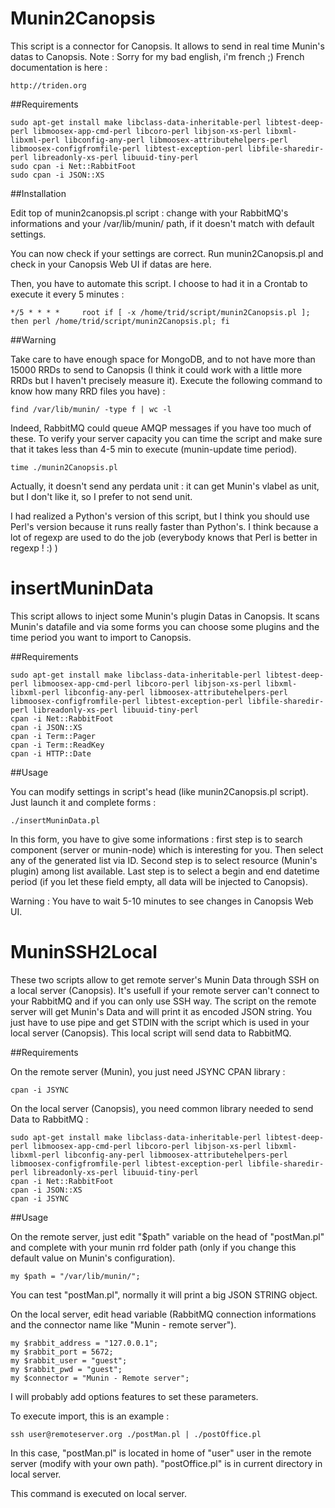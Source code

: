 Munin2Canopsis
==============

This script is a connector for Canopsis. It allows to send in real time Munin's datas to Canopsis.
Note : Sorry for my bad english, i'm french ;) French documentation is here :

    http://triden.org

##Requirements


    sudo apt-get install make libclass-data-inheritable-perl libtest-deep-perl libmoosex-app-cmd-perl libcoro-perl libjson-xs-perl libxml-libxml-perl libconfig-any-perl libmoosex-attributehelpers-perl libmoosex-configfromfile-perl libtest-exception-perl libfile-sharedir-perl libreadonly-xs-perl libuuid-tiny-perl
    sudo cpan -i Net::RabbitFoot
    sudo cpan -i JSON::XS


##Installation


Edit top of munin2canopsis.pl script : change with your RabbitMQ's informations and your /var/lib/munin/ path, if it doesn't match with default settings.

You can now check if your settings are correct. Run munin2Canopsis.pl and check in your Canopsis Web UI if datas are here.

Then, you have to automate this script. I choose to had it in a Crontab to execute it every 5 minutes :

    */5 * * * *     root if [ -x /home/trid/script/munin2Canopsis.pl ]; then perl /home/trid/script/munin2Canopsis.pl; fi

##Warning

Take care to have enough space for MongoDB, and to not have more than 15000 RRDs to send to Canopsis (I think it could work with a little more RRDs but I haven't precisely measure it).
Execute the following command to know how many RRD files you have) :

    find /var/lib/munin/ -type f | wc -l  

Indeed, RabbitMQ could queue AMQP messages if you have too much of these. To verify your server capacity you can time the script and make sure that it takes less than 4-5 min to execute (munin-update time period).

    time ./munin2Canopsis.pl

Actually, it doesn't send any perdata unit : it can get Munin's vlabel as unit, but I don't like it, so I prefer to not send unit.

I had realized a Python's version of this script, but I think you should use Perl's version because it runs really faster than Python's. I think because a lot of regexp are used to do the job (everybody knows that Perl is better in regexp ! :) )

insertMuninData
===============

This script allows to inject some Munin's plugin Datas in Canopsis. It scans Munin's datafile and via some forms you can choose some plugins and the time period you want to import to Canopsis.

##Requirements

    sudo apt-get install make libclass-data-inheritable-perl libtest-deep-perl libmoosex-app-cmd-perl libcoro-perl libjson-xs-perl libxml-libxml-perl libconfig-any-perl libmoosex-attributehelpers-perl libmoosex-configfromfile-perl libtest-exception-perl libfile-sharedir-perl libreadonly-xs-perl libuuid-tiny-perl
    cpan -i Net::RabbitFoot
    cpan -i JSON::XS
    cpan -i Term::Pager
    cpan -i Term::ReadKey
    cpan -i HTTP::Date
    
##Usage

You can modify settings in script's head (like munin2Canopsis.pl script).
Just launch it and complete forms :

    ./insertMuninData.pl
    
In this form, you have to give some informations : first step is to search component (server or munin-node) which is interesting for you. Then select any of the generated list via ID.
Second step is to select resource (Munin's plugin) among list available. 
Last step is to select a begin and end datetime period (if you let these field empty, all data will be injected to Canopsis).

Warning : You have to wait 5-10 minutes to see changes in Canopsis Web UI.

MuninSSH2Local
==============

These two scripts allow to get remote server's Munin Data through SSH on a local server (Canopsis). It's usefull if your remote server can't connect to your RabbitMQ and if you can only use SSH way.
The script on the remote server will get Munin's Data and will print it as encoded JSON string. You just have to use pipe and get STDIN with the script which is used in your local server (Canopsis). This local script will send data to RabbitMQ.

##Requirements

On the remote server (Munin), you just need JSYNC CPAN library : 

    cpan -i JSYNC
    
On the local server (Canopsis), you need common library needed to send Data to RabbitMQ :

    sudo apt-get install make libclass-data-inheritable-perl libtest-deep-perl libmoosex-app-cmd-perl libcoro-perl libjson-xs-perl libxml-libxml-perl libconfig-any-perl libmoosex-attributehelpers-perl libmoosex-configfromfile-perl libtest-exception-perl libfile-sharedir-perl libreadonly-xs-perl libuuid-tiny-perl
    cpan -i Net::RabbitFoot
    cpan -i JSON::XS
    cpan -i JSYNC
    
##Usage

On the remote server, just edit "$path" variable on the head of "postMan.pl" and complete with your munin rrd folder path (only if you change this default value on Munin's configuration).

    my $path = "/var/lib/munin/";
    
You can test "postMan.pl", normally it will print a big JSON STRING object.

On the local server, edit head variable (RabbitMQ connection informations and the connector name like "Munin - remote server").

    my $rabbit_address = "127.0.0.1";
    my $rabbit_port = 5672;
    my $rabbit_user = "guest";
    my $rabbit_pwd = "guest";
    my $connector = "Munin - Remote server";

I will probably add options features to set these parameters.

To execute import, this is an example :

    ssh user@remoteserver.org ./postMan.pl | ./postOffice.pl
    
In this case, "postMan.pl" is located in home of "user" user in the remote server (modify with your own path). 
"postOffice.pl" is in current directory in local server.

This command is executed on local server.
